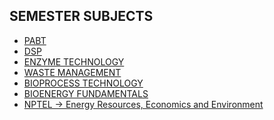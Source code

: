 ## SEMESTER SUBJECTS

- [PABT]()
- [DSP]()
- [ENZYME TECHNOLOGY]()
- [WASTE MANAGEMENT]()
- [BIOPROCESS TECHNOLOGY]()
- [BIOENERGY FUNDAMENTALS]()
- [NPTEL -> Energy Resources, Economics and Environment]()
